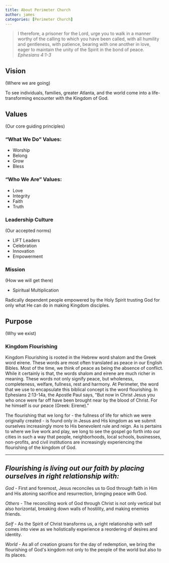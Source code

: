 ```yaml
---
title: About Perimeter Church
author: james
categories: [Perimeter Church]
---
```


> I therefore, a prisoner for the Lord, urge you to walk in a manner worthy of the calling to which you have been called, with all humility and gentleness, with patience, bearing with one another in love, eager to maintain the unity of the Spirit in the bond of peace.
*Ephesians 4:1-3*

## Vision
(Where we are going)

To see individuals, families, greater Atlanta, and the world come into a life-transforming encounter with the Kingdom of God.

## Values
(Our core guiding principles)

### “What We Do” Values:
* Worship
* Belong
* Grow
* Bless

### “Who We Are” Values:
* Love
* Integrity
* Faith
* Truth

### Leadership Culture
(Our accepted norms)

* LIFT Leaders
* Celebration
* Innovation
* Empowerment

### Mission
(How we will get there)

* Spiritual Multiplication

Radically dependent people empowered by the Holy Spirit trusting God for only what He can do in making Kingdom disciples.


## Purpose
(Why we exist)

### Kingdom Flourishing
Kingdom Flourishing is rooted in the Hebrew word shalom and the Greek word eirene. These words are most often translated as peace in our English Bibles. Most of the time, we think of peace as being the absence of conflict. While it certainly is that, the words shalom and eirene are much richer in meaning. These words not only signify peace, but wholeness, completeness, welfare, fullness, rest and harmony. At Perimeter, the word that we use to encapsulate this biblical concept is the word flourishing. In Ephesians 2:13-14a, the Apostle Paul says, "But now in Christ Jesus you who once were far off have been brought near by the blood of Christ. For he himself is our peace (Greek: Eirene)."

The flourishing that we long for - the fullness of life for which we were originally created - is found only in Jesus and His kingdom as we submit  ourselves increasingly more to His benevolent rule and reign. As is pertains to where we live work and play, we long to see the gospel go forth into
our cities in such a way that people, neighborhoods, local schools, businesses, non-profits, and civil institutions are increasingly experiencing the flourishing of the kingdom of God.

---

## *Flourishing is living out our faith by placing ourselves in right relationship with:*
*God* - First and foremost, Jesus reconciles us to God through
faith in Him and His atoning sacrifice and resurrection, bringing
peace with God.

*Others* - The reconciling work of God through Christ is not only
vertical but also horizontal, breaking down walls of hostility,
and making enemies friends.

*Self* - As the Spirit of Christ transforms us, a right relationship
with self comes into view as we holistically experience a
reordering of desires and identity.

*World* - As all of creation groans for the day of redemption, we
bring the flourishing of God's kingdom not only to the people of
the world but also to its places.
